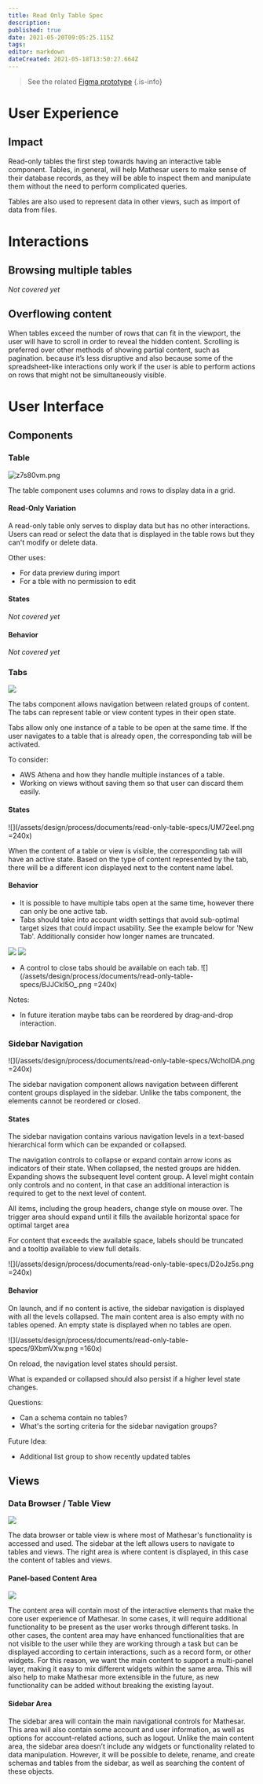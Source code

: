 ```yaml
---
title: Read Only Table Spec
description: 
published: true
date: 2021-05-20T09:05:25.115Z
tags: 
editor: markdown
dateCreated: 2021-05-18T13:50:27.664Z
---
```


> See the related [Figma prototype](https://www.figma.com/proto/Uaf1ntcldzK2U41Jhw6vS2/Mathesar-MVP?page-id=0%3A1&node-id=1%3A2&viewport=604%2C346%2C0.19209809601306915&scaling=scale-down-width)
{.is-info}

# User Experience
## Impact
Read-only tables the first step towards having an interactive table component. Tables, in general, will help Mathesar users to make sense of their database records, as they will be able to inspect them and manipulate them without the need to perform complicated queries.

Tables are also used to represent data in other views, such as import of data from files. 

# Interactions
## Browsing multiple tables
*Not covered yet*

## Overflowing content
When tables exceed the number of rows that can fit in the viewport, the user will have to scroll in order to reveal the hidden content.
Scrolling is preferred over other methods of showing partial content, such as pagination. because it’s less disruptive and also because some of the spreadsheet-like interactions only work if the user is able to perform actions on rows that might not be simultaneously visible.

# User Interface
## Components
### Table
![z7s80vm.png](/assets/design/process/documents/read-only-table-specs/z7s80vm.png)

The table component uses columns and rows to display data in a grid.
#### Read-Only Variation
A read-only table only serves to display data but has no other interactions. Users can read or select the data that is displayed in the table rows but they can't modify or delete data.

Other uses:
- For data preview during import
- For a tble with no permission to edit

#### States
*Not covered yet*

#### Behavior
*Not covered yet*

### Tabs
![](/assets/design/process/documents/read-only-table-specs/FVrZz22.png )

The tabs component allows navigation between related groups of content. The tabs can represent table or view content types in their open state.

Tabs allow only one instance of a table to be open at the same time. If the user navigates to a table that is already open, the corresponding tab will be activated.

To consider:
- AWS Athena and how they handle multiple instances of a table.
- Working on views without saving them so that user can discard them easily.
#### States
![](/assets/design/process/documents/read-only-table-specs/UM72eeI.png =240x)

When the content of a table or view is visible, the corresponding tab will have an active state.
Based on the type of content represented by the tab, there will be a different icon displayed next to the content name label.
#### Behavior
- It is possible to have multiple tabs open at the same time, however there can only be one active tab.
- Tabs should take into account width settings that avoid sub-optimal target sizes that could impact usability. See the example below for 'New Tab'. Additionally consider how longer names are truncated.

![](/assets/design/process/documents/read-only-table-specs/S1ez3TSqdu.png )
![](/assets/design/process/documents/read-only-table-specs/r1iJkI9_d.png )

- A control to close tabs should be available on each tab.
 ![](/assets/design/process/documents/read-only-table-specs/BJJCkI5O_.png =240x)

Notes:
- In future iteration maybe tabs can be reordered by drag-and-drop interaction. 


### Sidebar Navigation
![](/assets/design/process/documents/read-only-table-specs/WchoIDA.png =240x)

The sidebar navigation component allows navigation between different content groups displayed in the sidebar. Unlike the tabs component, the elements cannot be reordered or closed.

#### States
The sidebar navigation contains various navigation levels in a text-based hierarchical form which can be expanded or collapsed.

The navigation controls to collapse or expand contain arrow icons as indicators of their state. When collapsed, the nested groups are hidden. Expanding shows the subsequent level content group. A level might contain only controls and no content, in that case an additional interaction is required to get to the next level of content.

All items, including the group headers, change style on mouse over. The trigger area should expand until it fills the available horizontal space for optimal target area

For content that exceeds the available space, labels should be truncated and a tooltip available to view full details.

![](/assets/design/process/documents/read-only-table-specs/D2oJz5s.png =240x)

#### Behavior
On launch, and if no content is active, the sidebar navigation is displayed with all the levels collapsed.
The main content area is also empty with no tables opened. An empty state is displayed when no tables are open.

![](/assets/design/process/documents/read-only-table-specs/9XbmVXw.png =160x)

On reload, the navigation level states should persist.

What is expanded or collapsed should also persist if a higher level state changes. 

Questions:
- Can a schema contain no tables?
- What's the sorting criteria for the sidebar navigation groups?

Future Idea:
- Additional list group to show recently updated tables

## Views
### Data Browser / Table View
![](/assets/design/process/documents/read-only-table-specs/5AEnei2.png )

The data browser or table view is where most of Mathesar's functionality is accessed and used. The sidebar at the left allows users to navigate to tables and views. The right area is where content is displayed, in this case the content of tables and views.

#### Panel-based Content Area
![](/assets/design/process/documents/read-only-table-specs/CZ0cHvM.png )

The content area will contain most of the interactive elements that make the core user experience of Mathesar. In some cases, it will require additional functionality to be present as the user works through different tasks. In other cases, the content area may have enhanced functionalities that are not visible to the user while they are working through a task but can be displayed according to certain interactions, such as a record form, or other widgets. 
For this reason, we want the main content to support a multi-panel layer, making it easy to mix different widgets within the same area.
This will also help to make Mathesar more extensible in the future, as new functionality can be added without breaking the existing layout.

#### Sidebar Area
The sidebar area will contain the main navigational controls for Mathesar. This area will also contain some account and user information, as well as options for account-related actions, such as logout. Unlike the main content area, the sidebar area doesn’t include any widgets or functionality related to data manipulation.  However, it will be possible to delete, rename, and create schemas and tables from the sidebar, as well as searching the content of these objects.
